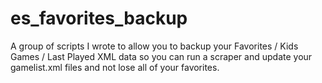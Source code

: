 # es_favorites_backup
A group of scripts I wrote to allow you to backup your Favorites / Kids Games / Last Played XML data so you can run a scraper and update your gamelist.xml files and not lose all of your favorites.
